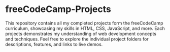# freeCodeCamp-Projects
This repository contains all my completed projects form the freeCodeCamp curriculum, showcasing my skills in HTML, CSS, JavaScript, and more. Each projects demonstrates my understanding of  web development concepts and techniques. Feel free to explore the individual project folders for descriptions, features, and links to live demos.
